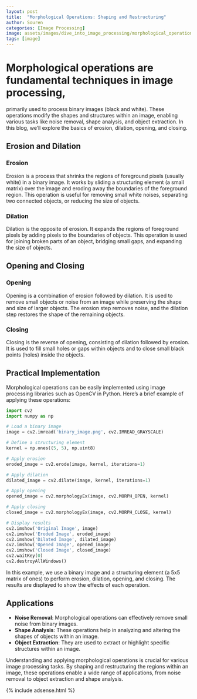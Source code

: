```yaml
---
layout: post
title:  "Morphological Operations: Shaping and Restructuring"
author: Souren
categories: [Image Processing]
image: assets/images/dive_into_image_processing/morphological_operations.png
tags: [image]
---
```



# Morphological operations are fundamental techniques in image processing,
 primarily used to process binary images (black and white). These operations modify the shapes and structures within an image, enabling various tasks like noise removal, shape analysis, and object extraction. In this blog, we’ll explore the basics of erosion, dilation, opening, and closing.

## Erosion and Dilation

### Erosion
Erosion is a process that shrinks the regions of foreground pixels (usually white) in a binary image. It works by sliding a structuring element (a small matrix) over the image and eroding away the boundaries of the foreground region. This operation is useful for removing small white noises, separating two connected objects, or reducing the size of objects.

### Dilation
Dilation is the opposite of erosion. It expands the regions of foreground pixels by adding pixels to the boundaries of objects. This operation is used for joining broken parts of an object, bridging small gaps, and expanding the size of objects.

## Opening and Closing

### Opening
Opening is a combination of erosion followed by dilation. It is used to remove small objects or noise from an image while preserving the shape and size of larger objects. The erosion step removes noise, and the dilation step restores the shape of the remaining objects.

### Closing
Closing is the reverse of opening, consisting of dilation followed by erosion. It is used to fill small holes or gaps within objects and to close small black points (holes) inside the objects.

## Practical Implementation

Morphological operations can be easily implemented using image processing libraries such as OpenCV in Python. Here’s a brief example of applying these operations:

```python
import cv2
import numpy as np

# Load a binary image
image = cv2.imread('binary_image.png', cv2.IMREAD_GRAYSCALE)

# Define a structuring element
kernel = np.ones((5, 5), np.uint8)

# Apply erosion
eroded_image = cv2.erode(image, kernel, iterations=1)

# Apply dilation
dilated_image = cv2.dilate(image, kernel, iterations=1)

# Apply opening
opened_image = cv2.morphologyEx(image, cv2.MORPH_OPEN, kernel)

# Apply closing
closed_image = cv2.morphologyEx(image, cv2.MORPH_CLOSE, kernel)

# Display results
cv2.imshow('Original Image', image)
cv2.imshow('Eroded Image', eroded_image)
cv2.imshow('Dilated Image', dilated_image)
cv2.imshow('Opened Image', opened_image)
cv2.imshow('Closed Image', closed_image)
cv2.waitKey(0)
cv2.destroyAllWindows()
```

In this example, we use a binary image and a structuring element (a 5x5 matrix of ones) to perform erosion, dilation, opening, and closing. The results are displayed to show the effects of each operation.

## Applications

- **Noise Removal**: Morphological operations can effectively remove small noise from binary images.
- **Shape Analysis**: These operations help in analyzing and altering the shapes of objects within an image.
- **Object Extraction**: They are used to extract or highlight specific structures within an image.

Understanding and applying morphological operations is crucial for various image processing tasks. By shaping and restructuring the regions within an image, these operations enable a wide range of applications, from noise removal to object extraction and shape analysis.

{% include adsense.html %}